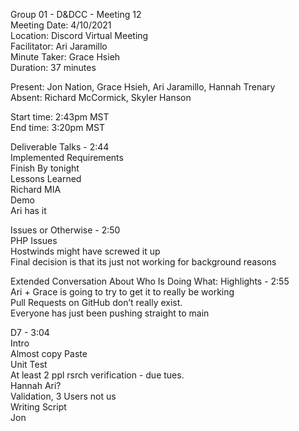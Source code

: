 Group 01 - D&DCC - Meeting 12  
Meeting Date: 4/10/2021  
Location: Discord Virtual Meeting  
Facilitator: Ari Jaramillo  
Minute Taker: Grace Hsieh  
Duration: 37 minutes  

Present: Jon Nation, Grace Hsieh, Ari Jaramillo, Hannah Trenary  
Absent: Richard McCormick, Skyler Hanson  

Start time: 2:43pm MST  
End time:  3:20pm MST  

Deliverable Talks - 2:44  
Implemented Requirements  
Finish By tonight  
Lessons Learned  
Richard MIA  
Demo  
Ari has it  

Issues or Otherwise - 2:50  
PHP Issues  
Hostwinds might have screwed it up   
Final decision is that its just not working for background reasons  

Extended Conversation About Who Is Doing What: Highlights - 2:55  
Ari + Grace is going to try to get it to really be working  
Pull Requests on GitHub don’t really exist.    
Everyone has just been pushing straight to main  

D7 - 3:04  
Intro  
Almost copy Paste  
Unit Test  
At least 2 ppl rsrch verification - due tues.  
Hannah Ari?  
Validation, 3 Users not us  
Writing Script  
Jon  

